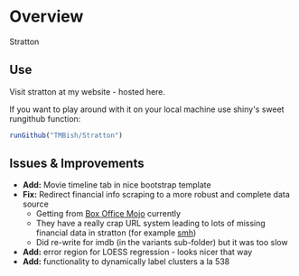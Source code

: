 # Overview

Stratton 

## Use

Visit stratton at my website - hosted here.

If you want to play around with it on your local machine use shiny's sweet rungithub function:

```R
runGithub("TMBish/Stratton")
```

## Issues & Improvements

* __Add:__ Movie timeline tab in nice bootstrap template
* __Fix:__ Redirect financial info scraping to a more robust and complete data source
	+ Getting from [Box Office Mojo](http://www.boxofficemojo.com/) currently
	+ They have a really crap URL system leading to lots of missing financial data in stratton (for example [smh](http://www.boxofficemojo.com/movies/?id=mastermind.htm))
	+ Did re-write for imdb (in the variants sub-folder) but it was too slow 
* __Add:__ error region for LOESS regression - looks nicer that way
* __Add:__ functionality to dynamically label clusters a la 538

